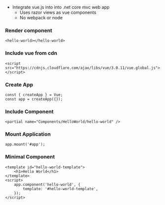 - Integrate vue.js into into .net core mvc web app 
	- Uses razor views as vue components
	- No webpack or node


### Render component
```
<hello-world></hello-world>
```

### Include vue from cdn
```
<script src="https://cdnjs.cloudflare.com/ajax/libs/vue/3.0.11/vue.global.js"></script>
```

### Create App
```
const { createApp } = Vue;
const app = createApp({});
```

### Include Component
```
<partial name="Components/HelloWorld/hello-world" />
```

### Mount Application    
```
app.mount('#app');
```
### Minimal Component
```
<template id="hello-world-template">
    <h1>Hello World</h1>
</template>
<script>
    app.component('hello-world', {
        template: '#hello-world-template',
    });
</script>
```